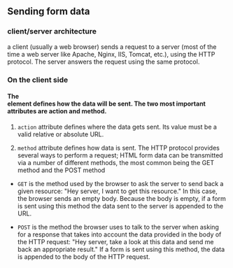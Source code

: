 ## Sending form data

### **client/server architecture**
a client (usually a web browser) sends a request to a server (most of the time a web server like Apache, Nginx, IIS, Tomcat, etc.), using the HTTP protocol. The server answers the request using the same protocol.

### On the client side
#### The <form> element defines how the data will be sent. The two most important attributes are action and method.

1. `action` attribute defines where the data gets sent. Its value must be a valid relative or absolute URL.

2. `method` attribute defines how data is sent. The HTTP protocol provides several ways to perform a request; HTML form data can be transmitted via a number of different methods, the most common being the GET method and the POST method

* `GET` is the method used by the browser to ask the server to send back a given resource: "Hey server, I want to get this resource." In this case, the browser sends an empty body. Because the body is empty, if a form is sent using this method the data sent to the server is appended to the URL.

* `POST` is the method the browser uses to talk to the server when asking for a response that takes into account the data provided in the body of the HTTP request: "Hey server, take a look at this data and send me back an appropriate result." If a form is sent using this method, the data is appended to the body of the HTTP request. 